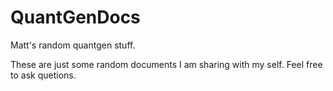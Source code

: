 # QuantGenDocs
Matt's  random quantgen stuff.

These are just some random documents I am sharing with my self. Feel free to ask quetions.
